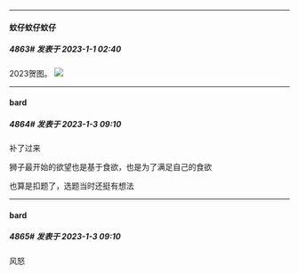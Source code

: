 

*****

####  蚊仔蚊仔蚊仔  
##### 4863#       发表于 2023-1-1 02:40

2023贺图。
<img src="https://p.sda1.dev/9/19741ce753e01cecfe87320d8f30d831/1900df7225d4bde2.jpg" referrerpolicy="no-referrer">



*****

####  bard  
##### 4864#       发表于 2023-1-3 09:10

补了过来

狮子最开始的欲望也是基于食欲，也是为了满足自己的食欲

也算是扣题了，选题当时还挺有想法

*****

####  bard  
##### 4865#       发表于 2023-1-3 09:10

风怒

